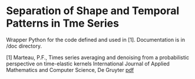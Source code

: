 # Separation of Shape and Temporal Patterns in Tme Series


Wrapper Python for the code defined and used in [1]. Documentation is in /doc directory.

[1] Marteau, P.F., Times series averaging and denoising from a probabilistic perspective on time-elastic kernels International Journal of Applied Mathematics and Computer Science, De Gruyter [pdf](https://hal.archives-ouvertes.fr/hal-01401072)
